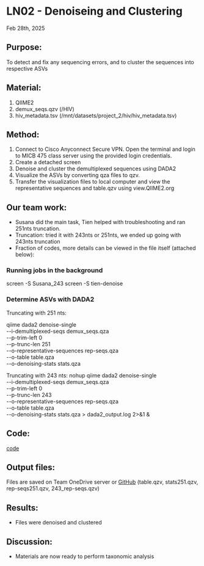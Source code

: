 
# LN02 - Denoiseing and Clustering

Feb 28th, 2025

## Purpose:
To detect and fix any sequencing errors, and to cluster the sequences into respective ASVs

## Material: 
1. QIIME2 
2. demux_seqs.qzv (/HIV)
3. hiv_metadata.tsv (/mnt/datasets/project_2/hiv/hiv_metadata.tsv)


## Method:
1. Connect to Cisco Anyconnect Secure VPN. Open the terminal and login to MICB 475 class server using the provided login credentials.
2. Create a detached screen
3. Denoise and cluster the demultiplexed sequences using DADA2
4. Visualize the ASVs by converting qza files to qzv.
5. Transfer the visualization files to local computer and view the representative sequences and table.qzv using view.QIIME2.org

## Our team work:
* Susana did the main task, Tien helped with troubleshooting and ran 251nts truncation.
* Truncation: tried it with 243nts or 251nts, we ended up going with 243nts truncation
* Fraction of codes, more details can be viewed in the file itself (attached below):
### Running jobs in the background
screen -S Susana_243
screen -S tien-denoise

### Determine ASVs with DADA2
Truncating with 251 nts:

qiime dada2 denoise-single \
  --i-demultiplexed-seqs demux_seqs.qza \
  --p-trim-left 0 \
  --p-trunc-len 251 \
  --o-representative-sequences rep-seqs.qza \
  --o-table table.qza \
  --o-denoising-stats stats.qza

Truncating with 243 nts:
nohup qiime dada2 denoise-single \
  --i-demultiplexed-seqs demux_seqs.qza \
  --p-trim-left 0 \
  --p-trunc-len 243 \
  --o-representative-sequences rep-seqs.qza \
  --o-table table.qza \
  --o-denoising-stats stats.qza > dada2_output.log 2>&1 &



   
## Code: 
[code](/QIIME2-Analysis/QIIME2-Data-Processing-Script.md)
## Output files:
Files are saved on Team OneDrive server or [GitHub](/QIIME2-Analysis/Qiime-output-files)
(table.qzv, stats251.qzv, rep-seqs251.qzv, 243_rep-seqs.qzv)


   
## Results: 
*  Files were denoised and clustered

## Discussion:
* Materials are now ready to perform taxonomic analysis
